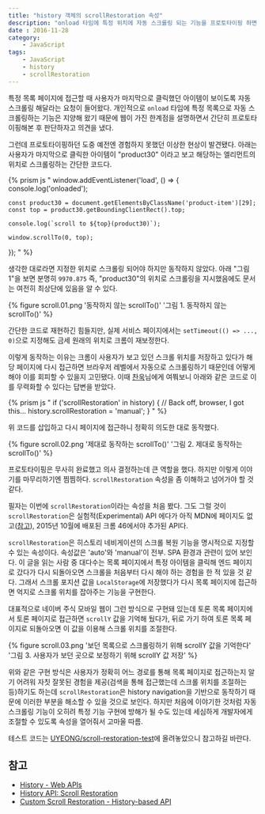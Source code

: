 ```yaml
---
title: "history 객체의 scrollRestoration 속성"
description: "onload 타임에 특정 위치에 자동 스크롤링 되는 기능을 프로토타이핑 하면서 마주한 문제와 history 객체의 scrollRestoration 속성으로 해결한 과정을 소개합니다."
date : 2016-11-28
category:
    - JavaScript
tags:
    - JavaScript
    - history
    - scrollRestoration
---
```


특정 목록 페이지에 접근할 때 사용자가 마지막으로 클릭했던 아이템이 보이도록 자동 스크롤링 해달라는 요청이 들어왔다. 개인적으로 `onload` 타임에 특정 목록으로 자동 스크롤링하는 기능은 지양해 왔기 때문에 웹이 가진 한계점을 설명하면서 간단히 프로토타이핑해본 후 판단하자고 의견을 냈다.

그런데 프로토타이핑하던 도중 예전엔 경험하지 못했던 이상한 현상이 발견됐다. 아래는 사용자가 마지막으로 클릭한 아이템이 "product30" 이라고 보고 해당하는 엘리먼트의 위치로 스크롤링하는 간단한 코드다.

{% prism js "
window.addEventListener('load', () => {
    console.log('onloaded');

    const product30 = document.getElementsByClassName('product-item')[29];
    const top = product30.getBoundingClientRect().top;

    console.log(`scroll to ${top}(product30)`);

    window.scrollTo(0, top);
});
" %}

생각한 대로라면 지정한 위치로 스크롤링 되어야 하지만 동작하지 않았다. 아래 "그림 1"을 보면 분명히 `9970.875` 즉, "product30"의 위치로 스크롤링을 지시했음에도 문서는 여전히 최상단에 있음을 알 수 있다.

{% figure scroll.01.png '동작하지 않는 scrollTo()' '그림 1. 동작하지 않는 scrollTo()' %}

간단한 코드로 재현하긴 힘들지만, 실제 서비스 페이지에서는 `setTimeout(() => ..., 0)`으로 지정해도 금세 원래의 위치로 크롬이 재보정한다.

 이렇게 동작하는 이유는 크롬이 사용자가 보고 있던 스크롤 위치를 저장하고 있다가 해당 페이지에 다시 접근하면 브라우저 레벨에서 자동으로 스크롤링하기 때문인데 어떻게 해야 이를 회피할 수 있을지 고민됐다. 이때 [찬욱](http://sculove.github.io/blog/)님에게 여쭤보니 아래와 같은 코드로 이를 무력화할 수 있다는 답변을 받았다.

{% prism js "
if ('scrollRestoration' in history) {
    // Back off, browser, I got this...
    history.scrollRestoration = 'manual';
}
" %}

위 코드를 삽입하고 다시 페이지에 접근하니 정확히 의도한 대로 동작했다.

{% figure scroll.02.png '제대로 동작하는 scrollTo()' '그림 2. 제대로 동작하는 scrollTo()' %}

프로토타이핑은 무사히 완료했고 의사 결정하는데 큰 역할을 했다. 하지만 이렇게 이야기를 마무리하기엔 찜찜하다. `scrollRestoration` 속성을 좀 이해하고 넘어가야 할 것 같다.

필자는 이번에 `scrollRestoration`이라는 속성을 처음 봤다. 그도 그럴 것이 `scrollRestoration`은 실험적(Experimental) API 에다가 아직 MDN에 페이지도 없고([참고](https://developer.mozilla.org/ko/docs/Web/API/History/scrollRestoration)), 2015년 10월에 배포된 크롬 46에서야 추가된 API다.

`scrollRestoration`은 히스토리 네비게이션의 스크롤 복원 기능을 명시적으로 지정할 수 있는 속성이다. 속성값은 'auto'와 'manual'이 전부. SPA 환경과 관련이 있어 보인다. 이 글을 읽는 사람 중 대다수는 목록 페이지에서 특정 아이템을 클릭해 엔드 페이지로 갔다가 다시 되돌아오면 스크롤을 처음부터 다시 해야 하는 경험을 한 적 있을 것 같다. 그래서 스크롤 포지션 값을 `LocalStorage`에 저장했다가 다시 목록 페이지에 접근하면 억지로 스크롤 위치를 잡아주는 기능을 구현한다.

대표적으로 네이버 주식 모바일 웹이 그런 방식으로 구현돼 있는데 토론 목록 페이지에서 토론 페이지로 접근하면 `scrollY` 값을 기억해 뒀다가,  뒤로 가기 하여 토론 목록 페이지로 되돌아오면 이 값을 이용해 스크롤 위치를 조절한다.

{% figure scroll.03.png '보던 목록으로 스크롤링하기 위해 scrollY 값을 기억한다' '그림 3. 사용자가 보던 곳으로 보정하기 위해 scrollY 값 저장' %}

위와 같은 구현 방식은 사용자가 정확히 어느 경로를 통해 목록 페이지로 접근하는지 알기 어려워 자칫 잘못된 경험을 제공(검색을 통해 접근했는데 스크롤 위치를 조절하는 등)하기도 하는데 `scrollRestoration`은 history navigation을 기반으로 동작하기 때문에 이러한 부분을 해소할 수 있을 것으로 보인다. 하지만 처음에 이야기한 것처럼 자동 스크롤링 기능이 오히려 특정 기능 구현에 방해가 될 수도 있는데 세심하게 개발자에게 조절할 수 있도록 속성을 열어줘서 고마울 따름.

테스트 코드는 [UYEONG/scroll-restoration-test](https://github.com/UYEONG/scroll-restoration-test)에 올려놓았으니 참고하길 바란다.

## 참고

 * [History - Web APIs](https://developer.mozilla.org/en-US/docs/Web/API/History)
 * [History API: Scroll Restoration](https://developers.google.com/web/updates/2015/09/history-api-scroll-restoration)
 * [Custom Scroll Restoration - History-based API](https://majido.github.io/scroll-restoration-proposal/history-based-api.html)
